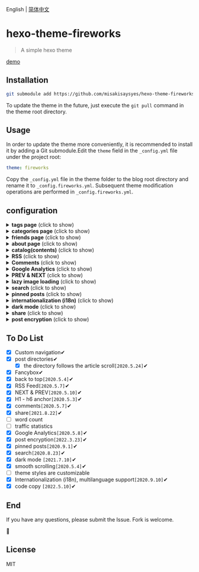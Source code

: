 English | [简体中文](https://github.com/misakisaysyes/hexo-theme-fireworks/blob/master/README-zh.md)

# hexo-theme-fireworks

> A simple hexo theme

[demo](https://hexo.theme.fireworks.zcheng.site/)

## Installation

```bash
git submodule add https://github.com/misakisaysyes/hexo-theme-fireworks.git themes/fireworks
```

To update the theme in the future, just execute the `git pull` command in the theme root directory.

## Usage

In order to update the theme more conveniently, it is recommended to install it by adding a Git submodule.Edit the `theme` field in the `_config.yml` file under the project root:

```yml
theme: fireworks
```

Copy the `_config.yml` file in the theme folder to the blog root directory and rename it to `_config.fireworks.yml`. Subsequent theme modification operations are performed in `_config.fireworks.yml`.

## configuration

<details>
  <summary><b>tags page</b> (click to show)</summary>

To add `tags page`:

```bash
hexo new page tags
```

Generate `tags` folder, edit the `index.md` file, make sure that `type` field is `tags`:

```markdown
---
title: tags
date: 2019-05-03 12:03:35
type: "tags"
---
```

Enable `tags` in the `_config.fireworks.yml` file:

```yml
navbar:
  - name: tags
    enable: true
    path: /tags/
```

</details>

<details>
  <summary><b>categories page</b> (click to show)</summary>

To add `categories page`:

```bash
hexo new page categories
```

Generate `categories` folder, edit the `index.md` file, make sure that `type` field is `categories`:

```markdown
---
title: categories
date: 2019-05-03 12:03:35
type: "categories"
---
```

Enable `categories` in the `_config.fireworks.yml` file:

```yml
navbar:
  - name: categories
    enable: true
    path: /categories/
```

</details>

<details>
  <summary><b>friends page</b> (click to show)</summary>

To add `friends page`:

```bash
hexo new page friends
```

Generate `friends` folder, edit the `index.md` file, make sure that `type` field is `friends`:

```markdown
---
title: friends
date: 2019-05-03 12:03:35
type: "friends"
---
```

Enable `friends` in the `_config.fireworks.yml` file:

```yml
navbar:
  - name: friends
    enable: true
    path: /friends/
```

</details>

<details>
  <summary><b>about page</b> (click to show)</summary>

To add `about page`:

```bash
hexo new page about
```

Generate `about` folder, edit the `index.md` file, make sure that `type` field is `about`:

```markdown
---
title: about
date: 2019-05-03 12:03:35
type: "about"
---
```

Enable `about` in the `_config.fireworks.yml` file:

```yml
navbar:
  - name: about
    enable: true
    path: /about/
```

</details>

<details>
  <summary><b>catalog(contents)</b> (click to show)</summary>

Enable `catalog` in the `_config.fireworks.yml` file:

```yml
catalog:
  enable: true
```

</details>

<details>
  <summary><b>RSS</b> (click to show)</summary>

Install the `hexo-generator-feed` [plugin](https://github.com/hexojs/hexo-generator-feed):

```bash
npm install hexo-generator-feed --save
```

add or edit configuration in your root `_config.yml`:

```yml
feed:
  type: atom
  path: atom.xml
  limit: 20
  hub:
  content:
  content_limit: 140
  content_limit_delim: " "
  order_by: -date
  icon: icon.png
  autodiscovery: true
  template:
```

Display the RSS button on the page(currently only display in footer is supported):

```yml
footer:
  social:
    - name: rss
      icon: rss
      path: /atom.xml
```

</details>

<details>
  <summary><b>Comments</b> (click to show)</summary>

supported:

- [valine](https://valine.js.org/quickstart.html)
- [gitalk](https://github.com/gitalk/gitalk#usage)
- [disqus](https://disqus.com)

  First, Enable `Comments` in the `_config.fireworks.yml` file:

  ```yml
  comments:
    enable: true
  ```

  Then, select a comment system to use, take [valine](https://valine.js.org/quickstart.html) for example:

  View the official tutorial to get the `appId` & `appKey`:

  ```yml
  valine:
    enable: true
    appId: j73OlR7xxxxxPDrO-gzGzoHsz
    appKey: mhyUfuxxxxk41wc25
    placeholder: welcome!
    avatar: retro
  ```

</details>

<details>
  <summary><b>Google Analytics</b> (click to show)</summary>

First, view [Google Analytics](https://analytics.google.com) to get the `gtagkey`:

Then, enable `gtag` in the `_config.fireworks.yml` file:

```yml
gtag:
  enable: true
  gtagkey: UA-xxxxxxx-x
```

</details>

<details>
  <summary><b>PREV & NEXT</b> (click to show)</summary>

enable `prevnext` in the `_config.fireworks.yml` file:

```yml
prevnext:
  enable: true
```

</details>

<details>
  <summary><b>lazy image loading</b> (click to show)</summary>

Install the [hexo-lazyload-image](https://github.com/Troy-Yang/hexo-lazyload-image) plugin:

```bash
npm install hexo-lazyload-image --save
```

add or edit configuration in your root `_config.yml`:

```yml
lazyload:
  enable: true
  onlypost: false # optional
  loadingImg: # optional eg ./images/loading.gif
  isSPA: false # optional
```

more [hexo-lazyload-image](https://github.com/Troy-Yang/hexo-lazyload-image)

</details>

<details>
  <summary><b>search</b> (click to show)</summary>

Install [hexo-generator-search](https://github.com/wzpan/hexo-generator-search) plugin:

```bash
npm install hexo-generator-search --save
```

add or edit configuration in your root `_config.yml`:

```yml
search:
  path: search.xml
  field: post
  content: true
```

more [hexo-generator-search](https://github.com/wzpan/hexo-generator-search)

edit configuration in the `_config.fireworks.yml`

```yml
search:
  enable: true
  placeholder: 搜索...
```

</details>

<details>
  <summary><b>pinned posts</b> (click to show)</summary>

Remove default `hexo-generator-index` and Install the [hexo-generator-index-pin-top](https://github.com/netcan/hexo-generator-index-pin-top) plugin:

```bash
npm uninstall hexo-generator-index --save
npm install hexo-generator-index-pin-top --save
```

add or edit configuration in your root `_config.yml`:

```yml
index_generator:
  path: ""
  per_page: 10
  order_by: -date
```

more [hexo-generator-index-pin-top](https://github.com/netcan/hexo-generator-index-pin-top)

Add `top: true` to the top of the post you want

```markdown
---

title: Hello World
date: 2020-03-11 14:19:04
top: true
tags:

- Welcome
  categories:
- [Welcome, 欢迎]

---
```

</details>

<details>
  <summary><b>internationalization (i18n)</b> (click to show)</summary>

You can use internationalization to present your site in different languages, add or edit configuration in your root `_config.yml`:

Some examples:

English:

```yml
language: en
```

Simplified Chinese:

```yml
language: zh-CN
```

Japanese:

```yml
language: ja
```

The default value is `en`，Optional in the 'languages' file under the theme。

</details>

<details>
  <summary><b>dark mode</b> (click to show)</summary>

Pull up the latest repository, add or edit configuration in `_config.fireworks.yml`:

```yml
colorSwitch:
  enable: true
```

The toggle option appears in the bottom right corner of the page.

</details>

<details>
  <summary><b>share</b> (click to show)</summary>

Pull up the latest repository, add or edit configuration in `_config.fireworks.yml`:

```yml
postShare:
  enable: true

  twitter:
    enable: true
```

The toggle option appears in the bottom right corner of the post page.

</details>

<details>
  <summary><b>post encryption</b> (click to show)</summary>

install the [hexo-blog-encrypt](https://github.com/D0n9X1n/hexo-blog-encrypt) plugin:

```bash
npm install --save hexo-blog-encrypt
```

add or edit Front-matter in your post:

```yml
  ---
  title: Hello World!
  date: 2020-09-27 10:42:38
  tags:
    - World
    - Hello
  password: hello
  ---
```

more [hexo-blog-encrypt](https://github.com/D0n9X1n/hexo-blog-encrypt/blob/master/ReadMe.zh.md)

</details>

## To Do List

- [x] Custom navigation✔
- [x] post directories✔
  - [x] the directory follows the article scroll`[2020.5.24]`✔
- [x] Fancybox✔
- [x] back to top`[2020.5.4]`✔
- [x] RSS Feed`[2020.5.7]`✔
- [x] NEXT & PREV`[2020.5.10]`✔
- [x] H1 - h6 anchor`[2020.5.3]`✔
- [x] comments`[2020.5.7]`✔
- [x] share`[2021.8.22]`✔
- [ ] word count
- [ ] traffic statistics
- [x] Google Analytics`[2020.5.8]`✔
- [x] post encryption`[2022.3.23]`✔
- [x] pinned posts`[2020.9.1]`✔
- [x] search`[2020.8.23]`✔
- [x] dark mode `[2021.7.10]`✔
- [x] smooth scrolling`[2020.5.4]`✔
- [ ] theme styles are customizable
- [x] Internationalization (i18n), multilanguage support`[2020.9.10]`✔
- [x] code copy `[2022.5.10]`✔

## End

If you have any questions, please submit the Issue. Fork is welcome.

🍻

## License

MIT
